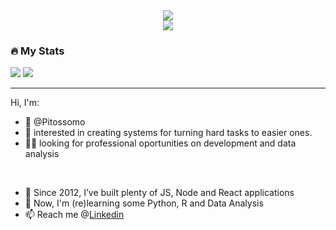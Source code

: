 
<div align="center">
  <img src="https://c.tenor.com/GfSX-u7VGM4AAAAC/coding.gif" />
  <br />
  
  <a href="https://www.linkedin.com/in/pedrocarvalhoeng/">
    <img src="https://img.shields.io/badge/LinkedIn-0077B5?style=for-the-badge&logo=linkedin&logoColor=white" />
  </a>
  <br />
</div>
<div>
  <h3>🔥 My Stats</h3>
  <img src="https://github-readme-stats.vercel.app/api?username=pitossomo&count_private=true&&hide=contribs&show_icons=true" />
  <img src="https://github-readme-stats.vercel.app/api/top-langs/?username=pitossomo&layout=compact&langs_count=10" />
</div>

---

  Hi, I'm:
- 👋 @Pitossomo
- 👀 interested in creating systems for turning hard tasks to easier ones.
- 👨‍🏭 looking for professional oportunities on development and data analysis
<br />
  
- 🧱 Since 2012, I’ve built plenty of JS, Node and React applications
- 🌱 Now, I'm (re)learning some Python, R and Data Analysis
- 📫 Reach me @[Linkedin](https://www.linkedin.com/in/pedrocarvalhoeng/)
